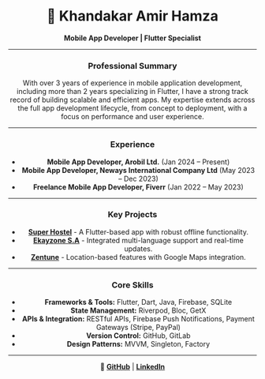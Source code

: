 <div align="center">

# 🚀 Khandakar Amir Hamza

**Mobile App Developer | Flutter Specialist**

---

### **Professional Summary**
With over 3 years of experience in mobile application development, including more than 2 years specializing in Flutter, I have a strong track record of building scalable and efficient apps. My expertise extends across the full app development lifecycle, from concept to deployment, with a focus on performance and user experience.

---

### **Experience**
- **Mobile App Developer, Arobil Ltd.** (Jan 2024 – Present)
- **Mobile App Developer, Neways International Company Ltd** (May 2023 – Dec 2023)
- **Freelance Mobile App Developer, Fiverr** (Jan 2022 – May 2023)

---

### **Key Projects**
- **[Super Hostel](https://play.google.com/store/apps/details?id=com.superhostelbd.member)** - A Flutter-based app with robust offline functionality.
- **[Ekayzone S.A](https://play.google.com/store/apps/details?id=com.alikaforklift.ekayzonesa)** - Integrated multi-language support and real-time updates.
- **[Zentune](https://apps.apple.com/us/app/zentune/id6475215194)** - Location-based features with Google Maps integration.

---

### **Core Skills**
- **Frameworks & Tools:** Flutter, Dart, Java, Firebase, SQLite
- **State Management:** Riverpod, Bloc, GetX
- **APIs & Integration:** RESTful APIs, Firebase Push Notifications, Payment Gateways (Stripe, PayPal)
- **Version Control:** GitHub, GitLab
- **Design Patterns:** MVVM, Singleton, Factory

---

🔗 **[GitHub](https://github.com/kh1amirhamza)** | **[LinkedIn](https://www.linkedin.com/in/kh1amirhamza)**

</div>
